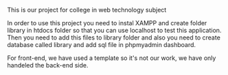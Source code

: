This is our project for college in web technology subject

In order to use this project you need to instal XAMPP and create folder library in htdocs folder so that you can use localhost to test this application.
Then you need to add this files to library folder and also you need to create database called library and add sql file in phpmyadmin dashboard.

For front-end, we have used a template so it's not our work, we have only handeled the back-end side.
